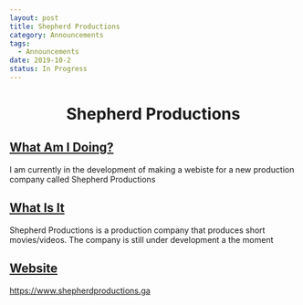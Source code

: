 ```yaml
---
layout: post
title: Shepherd Productions
category: Announcements
tags:
  - Announcements
date: 2019-10-2
status: In Progress
---
```


<center><h1>Shepherd Productions</h1></center>

## <u>What Am I Doing?</u>

I am currently in the development of making a webiste for a new production company called Shepherd Productions


## <u>What Is It</u>

Shepherd Productions is a production company that produces short movies/videos.  The company is still under development a the moment


## <u>Website</u>

<a target="_blank" href="https://www.shepherdproductions.ga">https://www.shepherdproductions.ga</a>
